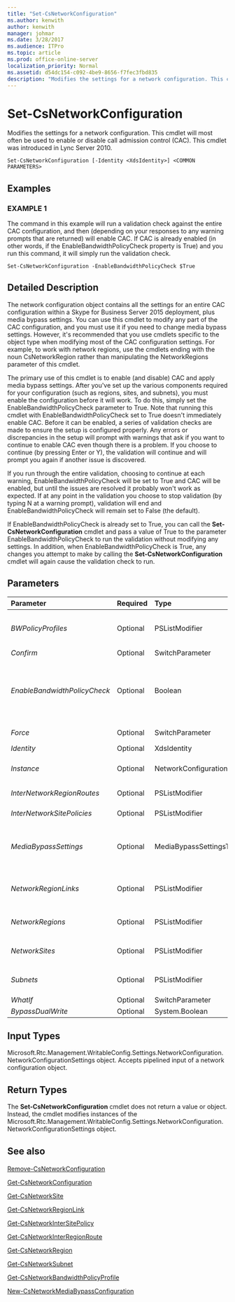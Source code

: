 ```yaml
---
title: "Set-CsNetworkConfiguration"
ms.author: kenwith
author: kenwith
manager: johmar
ms.date: 3/28/2017
ms.audience: ITPro
ms.topic: article
ms.prod: office-online-server
localization_priority: Normal
ms.assetid: d54dc154-c092-4be9-8656-f7fec3fbd835
description: "Modifies the settings for a network configuration. This cmdlet will most often be used to enable or disable call admission control (CAC). This cmdlet was introduced in Lync Server 2010."
---
```


# Set-CsNetworkConfiguration
 
Modifies the settings for a network configuration. This cmdlet will most often be used to enable or disable call admission control (CAC). This cmdlet was introduced in Lync Server 2010.
  
```
Set-CsNetworkConfiguration [-Identity <XdsIdentity>] <COMMON PARAMETERS>

```

## Examples

### EXAMPLE 1

The command in this example will run a validation check against the entire CAC configuration, and then (depending on your responses to any warning prompts that are returned) will enable CAC. If CAC is already enabled (in other words, if the EnableBandwidthPolicyCheck property is True) and you run this command, it will simply run the validation check.
  
```
Set-CsNetworkConfiguration -EnableBandwidthPolicyCheck $True
```

## Detailed Description

The network configuration object contains all the settings for an entire CAC configuration within a Skype for Business Server 2015 deployment, plus media bypass settings. You can use this cmdlet to modify any part of the CAC configuration, and you must use it if you need to change media bypass settings. However, it's recommended that you use cmdlets specific to the object type when modifying most of the CAC configuration settings. For example, to work with network regions, use the cmdlets ending with the noun CsNetworkRegion rather than manipulating the NetworkRegions parameter of this cmdlet.
  
The primary use of this cmdlet is to enable (and disable) CAC and apply media bypass settings. After you've set up the various components required for your configuration (such as regions, sites, and subnets), you must enable the configuration before it will work. To do this, simply set the EnableBandwidthPolicyCheck parameter to True. Note that running this cmdlet with EnableBandwidthPolicyCheck set to True doesn't immediately enable CAC. Before it can be enabled, a series of validation checks are made to ensure the setup is configured properly. Any errors or discrepancies in the setup will prompt with warnings that ask if you want to continue to enable CAC even though there is a problem. If you choose to continue (by pressing Enter or Y), the validation will continue and will prompt you again if another issue is discovered.
  
If you run through the entire validation, choosing to continue at each warning, EnableBandwidthPolicyCheck will be set to True and CAC will be enabled, but until the issues are resolved it probably won't work as expected. If at any point in the validation you choose to stop validation (by typing N at a warning prompt), validation will end and EnableBandwidthPolicyCheck will remain set to False (the default).
  
If EnableBandwidthPolicyCheck is already set to True, you can call the **Set-CsNetworkConfiguration** cmdlet and pass a value of True to the parameter EnableBandwidthPolicyCheck to run the validation without modifying any settings. In addition, when EnableBandwidthPolicyCheck is True, any changes you attempt to make by calling the **Set-CsNetworkConfiguration** cmdlet will again cause the validation check to run.
  
## Parameters

|**Parameter**|**Required**|**Type**|**Description**|
|:-----|:-----|:-----|:-----|
| _BWPolicyProfiles_ <br/> |Optional  <br/> |PSListModifier  <br/> |A collection of all the bandwidth policy profiles that can be assigned to sites, inter-site policies, and network region links. Each bandwidth policy profile contains bandwidth limitations (overall limitations and session limitations) for audio and/or video connections. A full list of bandwidth policy profiles can be retrieved by calling the **Get-CsNetworkBandwidthPolicyProfile** cmdlet. <br/> |
| _Confirm_ <br/> |Optional  <br/> |SwitchParameter  <br/> |Prompts you for confirmation before executing the command.  <br/> |
| _EnableBandwidthPolicyCheck_ <br/> |Optional  <br/> |Boolean  <br/> |Setting this parameter to True will run a validation check against the entire CAC configuration. If all validation checks pass, or if you choose to ignore all warnings, CAC will be enabled. If a validation check does not pass, you can choose to stop the validation and the value of EnableBandwidthPolicyCheck will not change. You must have region routes defined between each pair of network regions before you running the validation check.  <br/> Setting this value to False will disable CAC.  <br/> Default: False  <br/> |
| _Force_ <br/> |Optional  <br/> |SwitchParameter  <br/> |This parameter does not take a value. If you include this parameter, any changes made to the configuration, including enabling the configuration, will take place with no warnings or validation checks.  <br/> |
| _Identity_ <br/> |Optional  <br/> |XdsIdentity  <br/> |This value will always be Global.  <br/> |
| _Instance_ <br/> |Optional  <br/> |NetworkConfigurationSettings  <br/> |A reference to a network configuration object. This object must be of type Microsoft.Rtc.Management.WritableConfig.Settings.NetworkConfiguration.NetworkConfigurationSettings, which can be retrieved by calling the **Get-CsNetworkConfiguration** cmdlet. <br/> |
| _InterNetworkRegionRoutes_ <br/> |Optional  <br/> |PSListModifier  <br/> |A collection of all the network region routes defined within the CAC configuration. You can retrieve all the members of this collection by calling the **Get-CsNetworkInterRegionRoute** cmdlet. <br/> |
| _InterNetworkSitePolicies_ <br/> |Optional  <br/> |PSListModifier  <br/> |A collection of network inter-site policies defined within the CAC configuration. You can retrieve all the members of this collection by calling the **Get-CsNetworkInterSitePolicy** cmdlet. <br/> |
| _MediaBypassSettings_ <br/> |Optional  <br/> |MediaBypassSettingsType  <br/> |A reference to an object that defines the global media bypass settings for the CAC configuration. Setting this value will overwrite all existing media bypass settings. You obtain this object reference by calling the **New-CsNetworkMediaBypassConfiguration** cmdlet and assigning the new configuration settings to a variable. Pass this variable to the MediaBypassSettings parameter to change the global media bypass settings. <br/> |
| _NetworkRegionLinks_ <br/> |Optional  <br/> |PSListModifier  <br/> |A collection of network region links defined within the CAC configuration. Each network region link defines a connection that exists between two regions and any bandwidth limitations that should be applied to connections between those regions. You can retrieve all the members of this collection by calling the **Get-CsNetworkRegionLink** cmdlet. <br/> |
| _NetworkRegions_ <br/> |Optional  <br/> |PSListModifier  <br/> |A collection of network regions (each of which represents a hub or backbone within the network) defined within the CAC configuration. You can retrieve all the members of this collection by calling the **Get-CsNetworkRegion** cmdlet. <br/> |
| _NetworkSites_ <br/> |Optional  <br/> |PSListModifier  <br/> |A collection of network sites (each of which represents an office or location within a region) defined within the CAC configuration. You can retrieve all the members of this collection by calling the **Get-CsNetworkSite** cmdlet. <br/> |
| _Subnets_ <br/> |Optional  <br/> |PSListModifier  <br/> |A collection of network subnets (each of which associates an endpoint with a site) defined within the CAC configuration. You can retrieve all the members of this collection by calling the **Get-CsNetworkSubnet** cmdlet. <br/> |
| _WhatIf_ <br/> |Optional  <br/> |SwitchParameter  <br/> |Describes what would happen if you executed the command without actually executing the command.  <br/> |
| _BypassDualWrite_ <br/> |Optional  <br/> |System.Boolean  <br/> |PARAMVALUE: $true | $false  <br/> |
   
## Input Types

Microsoft.Rtc.Management.WritableConfig.Settings.NetworkConfiguration.NetworkConfigurationSettings object. Accepts pipelined input of a network configuration object.
  
## Return Types

The **Set-CsNetworkConfiguration** cmdlet does not return a value or object. Instead, the cmdlet modifies instances of the Microsoft.Rtc.Management.WritableConfig.Settings.NetworkConfiguration.NetworkConfigurationSettings object.
  
## See also

#### 

[Remove-CsNetworkConfiguration](remove-csnetworkconfiguration.md)
  
[Get-CsNetworkConfiguration](get-csnetworkconfiguration.md)
  
[Get-CsNetworkSite](get-csnetworksite.md)
  
[Get-CsNetworkRegionLink](get-csnetworkregionlink.md)
  
[Get-CsNetworkInterSitePolicy](get-csnetworkintersitepolicy.md)
  
[Get-CsNetworkInterRegionRoute](get-csnetworkinterregionroute.md)
  
[Get-CsNetworkRegion](get-csnetworkregion.md)
  
[Get-CsNetworkSubnet](get-csnetworksubnet.md)
  
[Get-CsNetworkBandwidthPolicyProfile](get-csnetworkbandwidthpolicyprofile.md)
  
[New-CsNetworkMediaBypassConfiguration](new-csnetworkmediabypassconfiguration.md)

